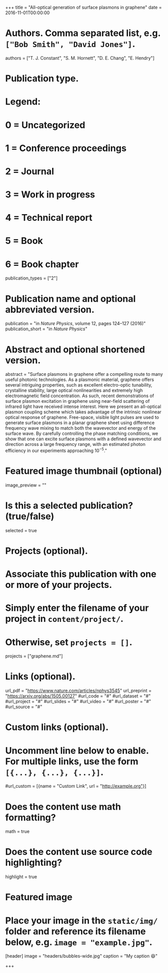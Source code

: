+++
title = "All-optical generation of surface plasmons in graphene"
date = 2016-11-01T00:00:00

# Authors. Comma separated list, e.g. `["Bob Smith", "David Jones"]`.
authors = ["T. J. Constant", "S. M. Hornett", "D. E. Chang", "E. Hendry"]

# Publication type.
# Legend:
# 0 = Uncategorized
# 1 = Conference proceedings
# 2 = Journal
# 3 = Work in progress
# 4 = Technical report
# 5 = Book
# 6 = Book chapter
publication_types = ["2"]

# Publication name and optional abbreviated version.
publication = "in *Nature Physics*,  volume 12, pages 124–127 (2016)"
publication_short = "in *Nature Physics*"

# Abstract and optional shortened version.
abstract = "Surface plasmons in graphene offer a compelling route to many useful photonic technologies. As a plasmonic material, graphene offers several intriguing properties, such as excellent electro-optic tunability, crystalline stability, large optical nonlinearities and extremely high electromagnetic field concentration. As such, recent demonstrations of surface plasmon excitation in graphene using near-field scattering of infrared light have received intense interest. Here we present an all-optical plasmon coupling scheme which takes advantage of the intrinsic nonlinear optical response of graphene. Free-space, visible light pulses are used to generate surface plasmons in a planar graphene sheet using difference frequency wave mixing to match both the wavevector and energy of the surface wave. By carefully controlling the phase matching conditions, we show that one can excite surface plasmons with a defined wavevector and direction across a large frequency range, with an estimated photon efficiency in our experiments approaching $10^{−5}$."

# Featured image thumbnail (optional)
image_preview = ""

# Is this a selected publication? (true/false)
selected = true

# Projects (optional).
#   Associate this publication with one or more of your projects.
#   Simply enter the filename of your project in `content/project/`.
#   Otherwise, set `projects = []`.
projects = ["graphene.md"]

# Links (optional).
url_pdf = "https://www.nature.com/articles/nphys3545"
url_preprint = "https://arxiv.org/abs/1505.00127"
#url_code = "#"
#url_dataset = "#"
#url_project = "#"
#url_slides = "#"
#url_video = "#"
#url_poster = "#"
#url_source = "#"

# Custom links (optional).
#   Uncomment line below to enable. For multiple links, use the form `[{...}, {...}, {...}]`.
#url_custom = [{name = "Custom Link", url = "http://example.org"}]

# Does the content use math formatting?
math = true

# Does the content use source code highlighting?
highlight = true

# Featured image
# Place your image in the `static/img/` folder and reference its filename below, e.g. `image = "example.jpg"`.
[header]
image = "headers/bubbles-wide.jpg"
caption = "My caption :smile:"

+++

